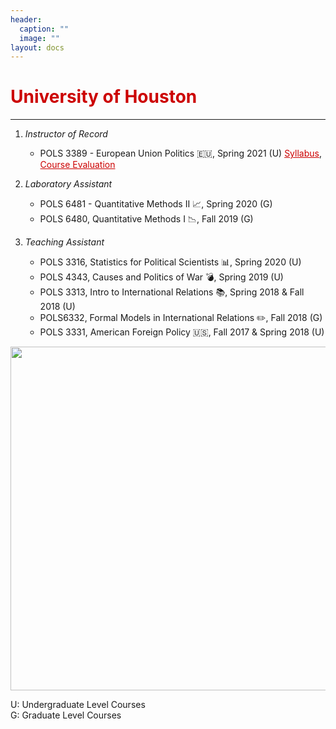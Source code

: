 ```yaml
---
header:
  caption: ""
  image: ""
layout: docs
---
```



<h1 style="color:#cc0000;">University of Houston</h1>
<hr />



1. *Instructor of Record*
    * POLS 3389 - European Union Politics :eu:, Spring 2021 (U) <a href="/files/POLS3389_Syllabus.pdf" style="color: #cc0000">Syllabus</a>, <a href="/files/EUevaluation.pdf" style="color: #cc0000">Course Evaluation</a> 
    
2. *Laboratory Assistant*
    * POLS 6481 - Quantitative Methods II :chart_with_upwards_trend:, Spring 2020 (G) 
    * POLS 6480, Quantitative Methods I :chart_with_downwards_trend:, Fall 2019 (G)
   
3. *Teaching Assistant*  
    * POLS 3316, Statistics for Political Scientists :bar_chart:, Spring 2020 (U)
    * POLS 4343, Causes and Politics of War :bomb:, Spring 2019 (U)
    * POLS 3313, Intro to International Relations :books:, Spring 2018 & Fall 2018 (U)
    * POLS6332, Formal Models in International Relations :pencil2:, Fall 2018 (G)
    * POLS 3331, American Foreign Policy :us:, Fall 2017 & Spring 2018 (U)
    

<img src="../../img/pic1.jpg" alt="" style="width:550px;height:550px;">

U: Undergraduate Level Courses\
G: Graduate Level Courses
